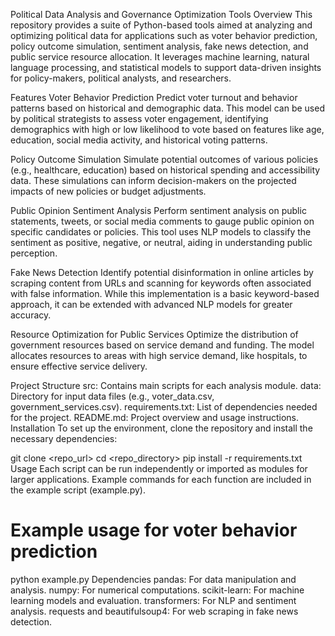 Political Data Analysis and Governance Optimization Tools
Overview
This repository provides a suite of Python-based tools aimed at analyzing and optimizing political data for applications such as voter behavior prediction, policy outcome simulation, sentiment analysis, fake news detection, and public service resource allocation. It leverages machine learning, natural language processing, and statistical models to support data-driven insights for policy-makers, political analysts, and researchers.

Features
Voter Behavior Prediction
Predict voter turnout and behavior patterns based on historical and demographic data. This model can be used by political strategists to assess voter engagement, identifying demographics with high or low likelihood to vote based on features like age, education, social media activity, and historical voting patterns.

Policy Outcome Simulation
Simulate potential outcomes of various policies (e.g., healthcare, education) based on historical spending and accessibility data. These simulations can inform decision-makers on the projected impacts of new policies or budget adjustments.

Public Opinion Sentiment Analysis
Perform sentiment analysis on public statements, tweets, or social media comments to gauge public opinion on specific candidates or policies. This tool uses NLP models to classify the sentiment as positive, negative, or neutral, aiding in understanding public perception.

Fake News Detection
Identify potential disinformation in online articles by scraping content from URLs and scanning for keywords often associated with false information. While this implementation is a basic keyword-based approach, it can be extended with advanced NLP models for greater accuracy.

Resource Optimization for Public Services
Optimize the distribution of government resources based on service demand and funding. The model allocates resources to areas with high service demand, like hospitals, to ensure effective service delivery.

Project Structure
src: Contains main scripts for each analysis module.
data: Directory for input data files (e.g., voter_data.csv, government_services.csv).
requirements.txt: List of dependencies needed for the project.
README.md: Project overview and usage instructions.
Installation
To set up the environment, clone the repository and install the necessary dependencies:


git clone <repo_url>
cd <repo_directory>
pip install -r requirements.txt
Usage
Each script can be run independently or imported as modules for larger applications. Example commands for each function are included in the example script (example.py).

# Example usage for voter behavior prediction
python example.py
Dependencies
pandas: For data manipulation and analysis.
numpy: For numerical computations.
scikit-learn: For machine learning models and evaluation.
transformers: For NLP and sentiment analysis.
requests and beautifulsoup4: For web scraping in fake news detection.
